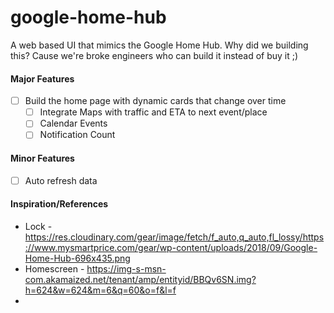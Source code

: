 # google-home-hub
A web based UI that mimics the Google Home Hub. 
Why did we building this? Cause we're broke engineers who can build it instead of buy it ;)

#### Major Features
 - [ ] Build the home page with dynamic cards that change over time
   - [ ] Integrate Maps with traffic and ETA to next event/place
   - [ ] Calendar Events
   - [ ] Notification Count

#### Minor Features
 - [ ] Auto refresh data

#### Inspiration/References
 - Lock - https://res.cloudinary.com/gear/image/fetch/f_auto,q_auto,fl_lossy/https://www.mysmartprice.com/gear/wp-content/uploads/2018/09/Google-Home-Hub-696x435.png
 - Homescreen - https://img-s-msn-com.akamaized.net/tenant/amp/entityid/BBQv6SN.img?h=624&w=624&m=6&q=60&o=f&l=f
 - 
